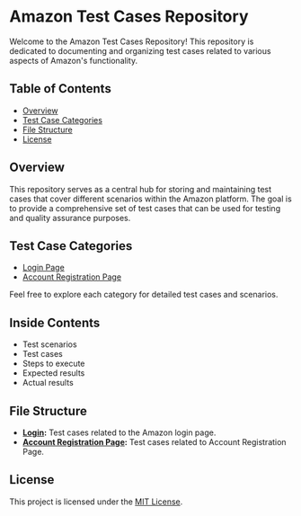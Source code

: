 # Amazon Test Cases Repository

Welcome to the Amazon Test Cases Repository! This repository is dedicated to documenting and organizing test cases related to various aspects of Amazon's functionality.

## Table of Contents

- [Overview](#overview)
- [Test Case Categories](#test-case-categories)
- [File Structure](#file-structure)
- [License](#license)

## Overview

This repository serves as a central hub for storing and maintaining test cases that cover different scenarios within the Amazon platform. The goal is to provide a comprehensive set of test cases that can be used for testing and quality assurance purposes.


## Test Case Categories

- [Login Page](https://github.com/BenJay41/Amazon-Test-Cases/blob/main/Login.xlsx)
- [Account Registration Page](https://github.com/BenJay41/Amazon-Test-Cases/blob/main/amazon%20reg.%20page.xlsx)

Feel free to explore each category for detailed test cases and scenarios.

## Inside Contents

- Test scenarios
- Test cases
- Steps to execute
- Expected results
- Actual results

## File Structure

- **[Login](https://github.com/BenJay41/Amazon-Test-Cases/blob/main/Login.xlsx):** Test cases related to the Amazon login page.
- **[Account Registration Page](https://github.com/BenJay41/Amazon-Test-Cases/blob/main/amazon%20reg.%20page.xlsx):** Test cases related to Account Registration Page.


## License

This project is licensed under the [MIT License](LICENSE).
